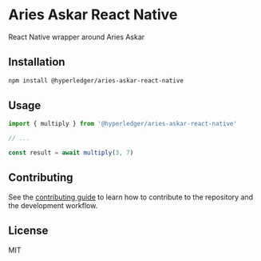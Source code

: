 # Aries Askar React Native

React Native wrapper around Aries Askar

## Installation

```sh
npm install @hyperledger/aries-askar-react-native
```

## Usage

```js
import { multiply } from '@hyperledger/aries-askar-react-native'

// ...

const result = await multiply(3, 7)
```

## Contributing

See the [contributing guide](CONTRIBUTING.md) to learn how to contribute to the repository and the development workflow.

## License

MIT
